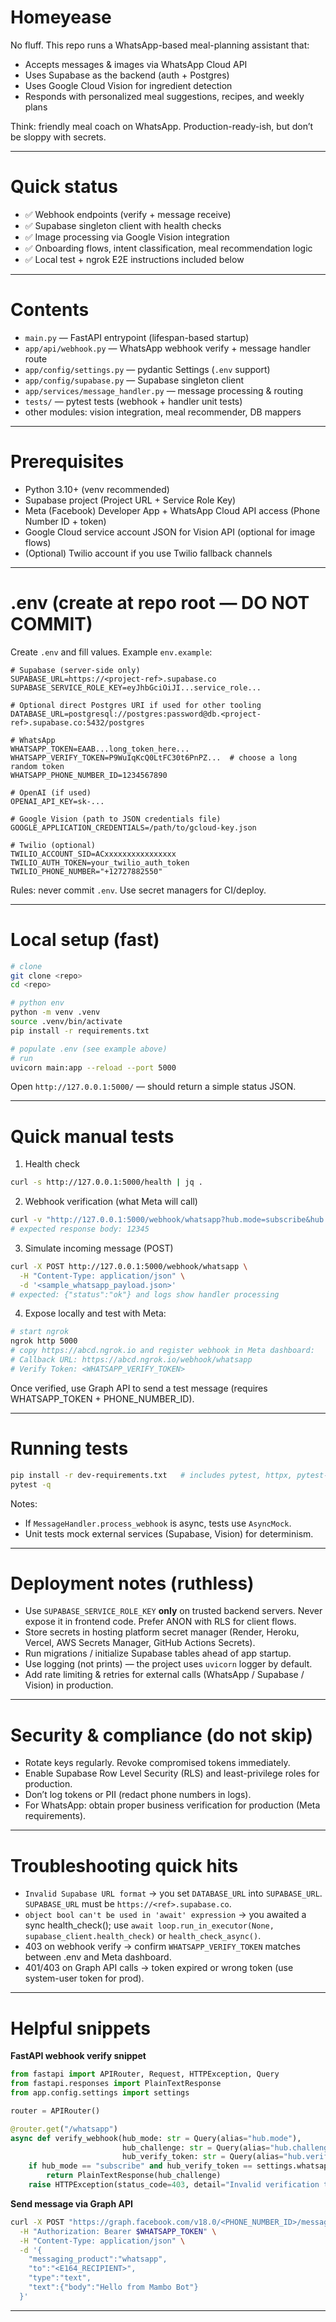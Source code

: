 # Homeyease

No fluff. This repo runs a WhatsApp-based meal-planning assistant that:

* Accepts messages & images via WhatsApp Cloud API
* Uses Supabase as the backend (auth + Postgres)
* Uses Google Cloud Vision for ingredient detection
* Responds with personalized meal suggestions, recipes, and weekly plans

Think: friendly meal coach on WhatsApp. Production-ready-ish, but don’t be sloppy with secrets.

---

# Quick status

* ✅ Webhook endpoints (verify + message receive)
* ✅ Supabase singleton client with health checks
* ✅ Image processing via Google Vision integration
* ✅ Onboarding flows, intent classification, meal recommendation logic
* ✅ Local test + ngrok E2E instructions included below

---

# Contents

* `main.py` — FastAPI entrypoint (lifespan-based startup)
* `app/api/webhook.py` — WhatsApp webhook verify + message handler route
* `app/config/settings.py` — pydantic Settings (`.env` support)
* `app/config/supabase.py` — Supabase singleton client
* `app/services/message_handler.py` — message processing & routing
* `tests/` — pytest tests (webhook + handler unit tests)
* other modules: vision integration, meal recommender, DB mappers

---

# Prerequisites

* Python 3.10+ (venv recommended)
* Supabase project (Project URL + Service Role Key)
* Meta (Facebook) Developer App + WhatsApp Cloud API access (Phone Number ID + token)
* Google Cloud service account JSON for Vision API (optional for image flows)
* (Optional) Twilio account if you use Twilio fallback channels

---

# .env (create at repo root — DO NOT COMMIT)

Create `.env` and fill values. Example `env.example`:

```
# Supabase (server-side only)
SUPABASE_URL=https://<project-ref>.supabase.co
SUPABASE_SERVICE_ROLE_KEY=eyJhbGciOiJI...service_role...

# Optional direct Postgres URI if used for other tooling
DATABASE_URL=postgresql://postgres:password@db.<project-ref>.supabase.co:5432/postgres

# WhatsApp
WHATSAPP_TOKEN=EAAB...long_token_here...
WHATSAPP_VERIFY_TOKEN=P9WuIqKcQ0LtFC30t6PnPZ...  # choose a long random token
WHATSAPP_PHONE_NUMBER_ID=1234567890

# OpenAI (if used)
OPENAI_API_KEY=sk-...

# Google Vision (path to JSON credentials file)
GOOGLE_APPLICATION_CREDENTIALS=/path/to/gcloud-key.json

# Twilio (optional)
TWILIO_ACCOUNT_SID=ACxxxxxxxxxxxxxxxx
TWILIO_AUTH_TOKEN=your_twilio_auth_token
TWILIO_PHONE_NUMBER="+12727882550"
```

Rules: never commit `.env`. Use secret managers for CI/deploy.

---

# Local setup (fast)

```bash
# clone
git clone <repo>
cd <repo>

# python env
python -m venv .venv
source .venv/bin/activate
pip install -r requirements.txt

# populate .env (see example above)
# run
uvicorn main:app --reload --port 5000
```

Open `http://127.0.0.1:5000/` — should return a simple status JSON.

---

# Quick manual tests

1. Health check

```bash
curl -s http://127.0.0.1:5000/health | jq .
```

2. Webhook verification (what Meta will call)

```bash
curl -v "http://127.0.0.1:5000/webhook/whatsapp?hub.mode=subscribe&hub.verify_token=<WHATSAPP_VERIFY_TOKEN>&hub.challenge=12345"
# expected response body: 12345
```

3. Simulate incoming message (POST)

```bash
curl -X POST http://127.0.0.1:5000/webhook/whatsapp \
  -H "Content-Type: application/json" \
  -d '<sample_whatsapp_payload.json>'
# expected: {"status":"ok"} and logs show handler processing
```

4. Expose locally and test with Meta:

```bash
# start ngrok
ngrok http 5000
# copy https://abcd.ngrok.io and register webhook in Meta dashboard:
# Callback URL: https://abcd.ngrok.io/webhook/whatsapp
# Verify Token: <WHATSAPP_VERIFY_TOKEN>
```

Once verified, use Graph API to send a test message (requires WHATSAPP\_TOKEN + PHONE\_NUMBER\_ID).

---

# Running tests

```bash
pip install -r dev-requirements.txt   # includes pytest, httpx, pytest-asyncio
pytest -q
```

Notes:

* If `MessageHandler.process_webhook` is async, tests use `AsyncMock`.
* Unit tests mock external services (Supabase, Vision) for determinism.

---

# Deployment notes (ruthless)

* Use `SUPABASE_SERVICE_ROLE_KEY` **only** on trusted backend servers. Never expose it in frontend code. Prefer ANON with RLS for client flows.
* Store secrets in hosting platform secret manager (Render, Heroku, Vercel, AWS Secrets Manager, GitHub Actions Secrets).
* Run migrations / initialize Supabase tables ahead of app startup.
* Use logging (not prints) — the project uses `uvicorn` logger by default.
* Add rate limiting & retries for external calls (WhatsApp / Supabase / Vision) in production.

---

# Security & compliance (do not skip)

* Rotate keys regularly. Revoke compromised tokens immediately.
* Enable Supabase Row Level Security (RLS) and least-privilege roles for production.
* Don’t log tokens or PII (redact phone numbers in logs).
* For WhatsApp: obtain proper business verification for production (Meta requirements).

---

# Troubleshooting quick hits

* `Invalid Supabase URL format` → you set `DATABASE_URL` into `SUPABASE_URL`. `SUPABASE_URL` must be `https://<ref>.supabase.co`.
* `object bool can't be used in 'await' expression` → you awaited a sync health\_check(); use `await loop.run_in_executor(None, supabase_client.health_check)` or `health_check_async()`.
* 403 on webhook verify → confirm `WHATSAPP_VERIFY_TOKEN` matches between .env and Meta dashboard.
* 401/403 on Graph API calls → token expired or wrong token (use system-user token for prod).

---

# Helpful snippets

**FastAPI webhook verify snippet**

```py
from fastapi import APIRouter, Request, HTTPException, Query
from fastapi.responses import PlainTextResponse
from app.config.settings import settings

router = APIRouter()

@router.get("/whatsapp")
async def verify_webhook(hub_mode: str = Query(alias="hub.mode"),
                         hub_challenge: str = Query(alias="hub.challenge"),
                         hub_verify_token: str = Query(alias="hub.verify_token")):
    if hub_mode == "subscribe" and hub_verify_token == settings.whatsapp_verify_token:
        return PlainTextResponse(hub_challenge)
    raise HTTPException(status_code=403, detail="Invalid verification token")
```

**Send message via Graph API**

```bash
curl -X POST "https://graph.facebook.com/v18.0/<PHONE_NUMBER_ID>/messages" \
  -H "Authorization: Bearer $WHATSAPP_TOKEN" \
  -H "Content-Type: application/json" \
  -d '{
    "messaging_product":"whatsapp",
    "to":"<E164_RECIPIENT>",
    "type":"text",
    "text":{"body":"Hello from Mambo Bot"}
  }'
```

---
